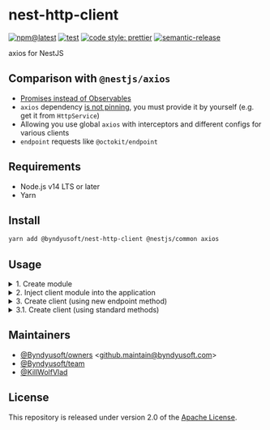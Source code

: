 # nest-http-client

[![npm@latest](https://img.shields.io/npm/v/@byndyusoft/nest-http-client/latest.svg)](https://www.npmjs.com/package/@byndyusoft/nest-http-client)
[![test](https://github.com/Byndyusoft/nest-http-client/actions/workflows/test.yaml/badge.svg?branch=master)](https://github.com/Byndyusoft/nest-http-client/actions/workflows/test.yaml)
[![code style: prettier](https://img.shields.io/badge/code_style-prettier-ff69b4.svg)](https://github.com/prettier/prettier)
[![semantic-release](https://img.shields.io/badge/%20%20%F0%9F%93%A6%F0%9F%9A%80-semantic--release-e10079.svg)](https://github.com/semantic-release/semantic-release)

axios for NestJS

## Comparison with `@nestjs/axios`

- [Promises instead of Observables](https://github.com/nestjs/axios/issues/271)
- `axios` dependency [is not pinning](https://github.com/nestjs/axios/pull/149#issuecomment-925764515), you must provide it by yourself (e.g. get it from `HttpService`)
- Allowing you use global `axios` with interceptors and different configs for various clients
- `endpoint` requests like `@octokit/endpoint`

## Requirements

- Node.js v14 LTS or later
- Yarn

## Install

```bash
yarn add @byndyusoft/nest-http-client @nestjs/common axios
```

## Usage

<details>
<summary>1. Create module</summary>

```typescript
import { TRegisterAsyncOptions } from "@byndyusoft/nest-dynamic-module";
import {
  HttpClientModule,
  IHttpClientOptions,
} from "@byndyusoft/nest-http-client";
import { DynamicModule, Global, Module } from "@nestjs/common";
import urlJoin from "proper-url-join";
import qs from "qs";

import { UsersClient } from "./usersClient";

@Global()
@Module({
  providers: [UsersClient],
  exports: [UsersClient],
})
export class ClientModule {
  public static registerAsync(
    options?: TRegisterAsyncOptions<IHttpClientOptions>,
  ): DynamicModule {
    return HttpClientModule.registerClientModule(
      { module: ClientModule },
      options,
      (config) => ({
        ...config,
        baseURL: urlJoin(config?.baseURL as string, "/api/v1"),
        paramsSerializer: (params) =>
          qs.stringify(params, {
            skipNulls: true,
            arrayFormat: "repeat",
          }),
      }),
    );
  }
}
```

</details>

<details>
<summary>2. Inject client module into the application</summary>

```typescript
import { Module } from "@nestjs/common";
import axios from "axios";

import { UsersClientModule } from "./clients/users";
import { ConfigModule } from "./configModule";
import { ConfigDto } from "./dtos";
import { SomeService } from "./some.service";
import { SomeController } from "./someController";

const axiosInstance = axios.create();

// You can configure axios here, e.g. interceptors

@Module({
  imports: [
    ConfigModule.forRoot(),
    UsersClientModule.registerAsync({
      inject: [ConfigDto],
      useFactory: async (config: ConfigDto) => ({
        axios: axiosInstance,
        config: config.usersApiClient,
      }),
    }),
  ],
  controllers: [SomeController],
  providers: [SomeService],
})
export class AppModule {}
```

</details>

<details>
<summary>3. Create client (using new endpoint method)</summary>

```typescript
import { HttpClient } from "@byndyusoft/nest-http-client";
import { Injectable } from "@nestjs/common";

import {
  CreateUserDto,
  ListUsersQueryDto,
  ListUsersResponseDto,
  ParamsWithUserIdDto,
  QueryWithUserVersionDto,
  UpdateUserDto,
  UserDto,
} from "ᐸDtosᐳ";

@Injectable()
export class UsersClient {
  public constructor(private readonly httpClient: HttpClient) {}

  public createUser(request: CreateUserDto): Promise<UserDto> {
    return this.httpClient.endpoint("POST /users", request);
  }

  public deleteUser(
    request: ParamsWithUserIdDto & QueryWithUserVersionDto,
  ): Promise<UserDto> {
    return this.httpClient.endpoint(
      "DELETE /users/{userId}{?userVersion}",
      request,
    );
  }

  public getUserById(request: ParamsWithUserIdDto): Promise<UserDto> {
    return this.httpClient.endpoint("GET /users/{userId}", request);
  }

  public listUsers(
    request?: Partial<ListUsersQueryDto>,
  ): Promise<ListUsersResponseDto> {
    return this.httpClient.endpoint("GET /users", request);
  }

  public updateUser(
    request: ParamsWithUserIdDto & QueryWithUserVersionDto & UpdateUserDto,
  ): Promise<UserDto> {
    return this.httpClient.endpoint(
      "PATCH /users/{userId}{?userVersion}",
      request,
    );
  }
}
```

</details>

<details>
<summary>3.1. Create client (using standard methods)</summary>

```typescript
import { HttpClient } from "@byndyusoft/nest-http-client";
import { Injectable } from "@nestjs/common";
import _ from "lodash";

import {
  CreateUserDto,
  ListUsersQueryDto,
  ListUsersResponseDto,
  ParamsWithUserIdDto,
  QueryWithUserVersionDto,
  UpdateUserDto,
  UserDto,
} from "ᐸDtosᐳ";

@Injectable()
export class UsersClient {
  public constructor(private readonly httpClient: HttpClient) {}

  public createUser(request: CreateUserDto): Promise<UserDto> {
    return this.httpClient.post("/users", request);
  }

  public deleteUser(
    request: ParamsWithUserIdDto & QueryWithUserVersionDto,
  ): Promise<UserDto> {
    return this.httpClient.delete(
      `/users/${encodeURIComponent(request.userId)}`,
      {
        params: _.omit(request, "userId"),
      },
    );
  }

  public getUserById(request: ParamsWithUserIdDto): Promise<UserDto> {
    return this.httpClient.get(`/users/${encodeURIComponent(request.userId)}`);
  }

  public listUsers(
    request?: Partial<ListUsersQueryDto>,
  ): Promise<ListUsersResponseDto> {
    return this.httpClient.get("/users", {
      params: request,
    });
  }

  public updateUser(
    request: ParamsWithUserIdDto & QueryWithUserVersionDto & UpdateUserDto,
  ): Promise<UserDto> {
    return this.httpClient.patch(
      `/users/${encodeURIComponent(request.userId)}`,
      _.omit(request, "userId", "userVersion"),
      {
        params: _.pick(request, "userVersion"),
      },
    );
  }
}
```

</details>

## Maintainers

- [@Byndyusoft/owners](https://github.com/orgs/Byndyusoft/teams/owners) <<github.maintain@byndyusoft.com>>
- [@Byndyusoft/team](https://github.com/orgs/Byndyusoft/teams/team)
- [@KillWolfVlad](https://github.com/KillWolfVlad)

## License

This repository is released under version 2.0 of the
[Apache License](https://www.apache.org/licenses/LICENSE-2.0).

